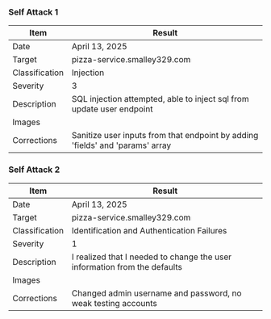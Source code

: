 ### Self Attack 1
| Item           | Result                                                                         |
| -------------- | ------------------------------------------------------------------------------ |
| Date           | April 13, 2025                                                                 |
| Target         | pizza-service.smalley329.com                                                   |
| Classification | Injection                                                                      |
| Severity       | 3                                                                              |
| Description    | SQL injection attempted, able to inject sql from update user endpoint          |
| Images         |                                                                                |
| Corrections    | Sanitize user inputs from that endpoint by adding 'fields' and 'params' array  |

### Self Attack 2
| Item           | Result                                                                         |
| -------------- | ------------------------------------------------------------------------------ |
| Date           | April 13, 2025                                                                 |
| Target         | pizza-service.smalley329.com                                                   |
| Classification | Identification and Authentication Failures                                     |
| Severity       | 1                                                                              |
| Description    | I realized that I needed to change the user information from the defaults      |
| Images         |                                                                                |
| Corrections    | Changed admin username and password, no weak testing accounts                  |